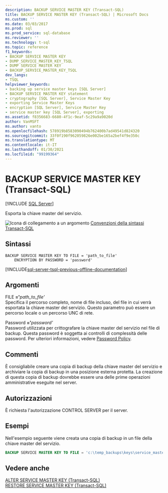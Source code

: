 ```yaml
---
description: BACKUP SERVICE MASTER KEY (Transact-SQL)
title: BACKUP SERVICE MASTER KEY (Transact-SQL) | Microsoft Docs
ms.custom: ''
ms.date: 03/03/2017
ms.prod: sql
ms.prod_service: sql-database
ms.reviewer: ''
ms.technology: t-sql
ms.topic: reference
f1_keywords:
- BACKUP SERVICE MASTER KEY
- DUMP_SERVICE_MASTER_KEY_TSQL
- DUMP SERVICE MASTER KEY
- BACKUP_SERVICE_MASTER_KEY_TSQL
dev_langs:
- TSQL
helpviewer_keywords:
- backing up service master keys [SQL Server]
- BACKUP SERVICE MASTER KEY statement
- cryptography [SQL Server], Service Master Key
- exporting Service Master Keys
- encryption [SQL Server], Service Master Key
- service master key [SQL Server], exporting
ms.assetid: f8356683-6680-4f1c-9eaf-5c29a9a9020d
author: VanMSFT
ms.author: vanto
ms.openlocfilehash: 578919b8583090494b762400b7ad49541d824320
ms.sourcegitcommit: 33f0f190f962059826e002be165a2bef4f9e350c
ms.translationtype: MT
ms.contentlocale: it-IT
ms.lasthandoff: 01/30/2021
ms.locfileid: "99199364"
---
```

# <a name="backup-service-master-key-transact-sql"></a>BACKUP SERVICE MASTER KEY (Transact-SQL)
[!INCLUDE [SQL Server](../../includes/applies-to-version/sqlserver.md)]

  Esporta la chiave master del servizio.  
  
 ![Icona di collegamento a un argomento](../../database-engine/configure-windows/media/topic-link.gif "Icona di collegamento a un argomento") [Convenzioni della sintassi Transact-SQL](../../t-sql/language-elements/transact-sql-syntax-conventions-transact-sql.md)  
  
## <a name="syntax"></a>Sintassi  
  
```syntaxsql
BACKUP SERVICE MASTER KEY TO FILE = 'path_to_file'   
    ENCRYPTION BY PASSWORD = 'password'  
```  
  
[!INCLUDE[sql-server-tsql-previous-offline-documentation](../../includes/sql-server-tsql-previous-offline-documentation.md)]

## <a name="arguments"></a>Argomenti
 FILE **='**_path_to_file_*_'_*  
 Specifica il percorso completo, nome di file incluso, del file in cui verrà esportata la chiave master del servizio. Questo parametro può essere un percorso locale o un percorso UNC di rete.  
  
 Password **='**_password_*_'_*  
 Password utilizzata per crittografare la chiave master del servizio nel file di backup. Questa password è soggetta ai controlli di complessità delle password. Per ulteriori informazioni, vedere [Password Policy](../../relational-databases/security/password-policy.md).  
  
## <a name="remarks"></a>Commenti  
 È consigliabile creare una copia di backup della chiave master del servizio e archiviare la copia di backup in una posizione esterna protetta. La creazione di questa copia di backup dovrebbe essere una delle prime operazioni amministrative eseguite nel server.  
  
## <a name="permissions"></a>Autorizzazioni  
 È richiesta l'autorizzazione CONTROL SERVER per il server.  
  
## <a name="examples"></a>Esempi  
 Nell'esempio seguente viene creata una copia di backup in un file della chiave master del servizio.  
  
```sql  
BACKUP SERVICE MASTER KEY TO FILE = 'c:\temp_backups\keys\service_master_key' ENCRYPTION BY PASSWORD = '3dH85Hhk003GHk2597gheij4';  
```  
  
## <a name="see-also"></a>Vedere anche  
 [ALTER SERVICE MASTER KEY &#40;Transact-SQL&#41;](../../t-sql/statements/alter-service-master-key-transact-sql.md)   
 [RESTORE SERVICE MASTER KEY &#40;Transact-SQL&#41;](../../t-sql/statements/restore-service-master-key-transact-sql.md)  
  
  
